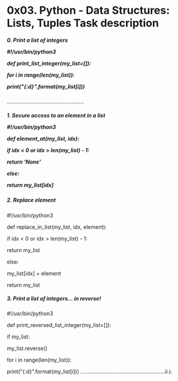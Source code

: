 <h1>0x03. Python - Data Structures: Lists, Tuples Task description
   </h1>

<h5>0. Print a list of integers
   
#!/usr/bin/python3

def print_list_integer(my_list=[]):
    
for i in range(len(my_list)):
        
print("{:d}".format(my_list[i]))</h5>

...................................................

<h5>1. Secure access to an element in a list

#!/usr/bin/python3

def element_at(my_list, idx):
    
if idx < 0 or idx > len(my_list) - 1:
        
return 'None'
    
else:
        
return my_list[idx]

</h5>


<h5>2. Replace element</h5> 


#!/usr/bin/python3

def replace_in_list(my_list, idx, element):
    
if idx < 0 or idx > len(my_list) - 1:
        
return my_list
    
else:
        
my_list[idx] = element
        
return my_list


<h5>3. Print a list of integers... in reverse! </h5>


#!/usr/bin/python3

def print_reversed_list_integer(my_list=[]):
    
if my_list:
        
my_list.reverse()
        
for i in range(len(my_list)):
            
print("{:d}".format(my_list[i]))
........................................................ii.i:
